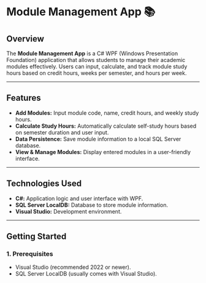 # Module Management App 📚

## **Overview**
The **Module Management App** is a C# WPF (Windows Presentation Foundation) application that allows students to manage their academic modules effectively. 
Users can input, calculate, and track module study hours based on credit hours, weeks per semester, and hours per week.  

---

## **Features**
- **Add Modules:** Input module code, name, credit hours, and weekly study hours.  
- **Calculate Study Hours:** Automatically calculate self-study hours based on semester duration and user input.  
- **Data Persistence:** Save module information to a local SQL Server database.  
- **View & Manage Modules:** Display entered modules in a user-friendly interface.  

---

## **Technologies Used**
- **C#:** Application logic and user interface with WPF.  
- **SQL Server LocalDB:** Database to store module information.  
- **Visual Studio:** Development environment.  

---

## **Getting Started**

### **1. Prerequisites**
- Visual Studio (recommended 2022 or newer).  
- SQL Server LocalDB (usually comes with Visual Studio).  
